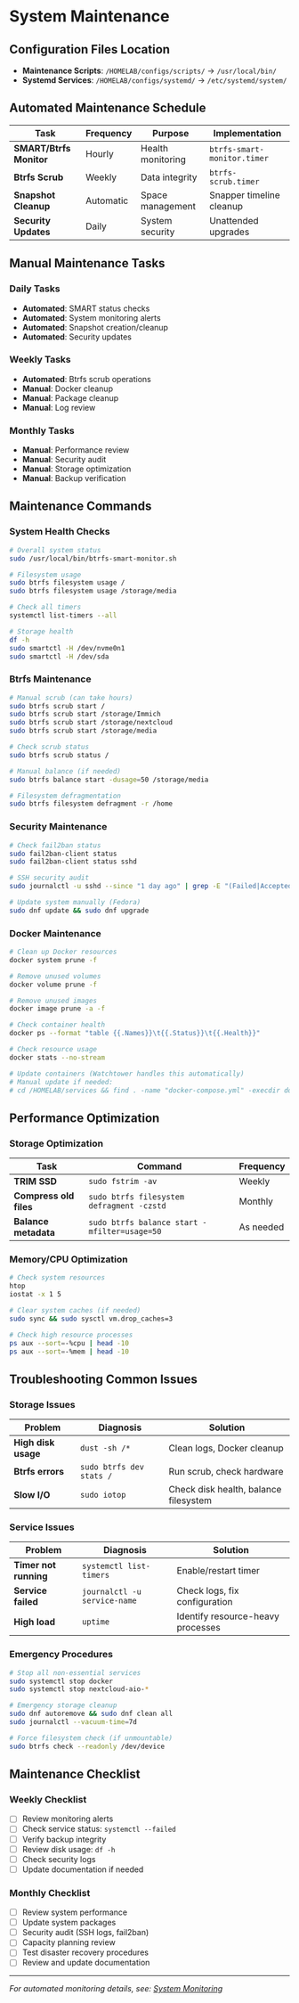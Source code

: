 # System Maintenance

## Configuration Files Location
- **Maintenance Scripts**: `/HOMELAB/configs/scripts/` → `/usr/local/bin/`
- **Systemd Services**: `/HOMELAB/configs/systemd/` → `/etc/systemd/system/`

## Automated Maintenance Schedule

| Task                    | Frequency | Purpose           | Implementation              |
| ----------------------- | --------- | ----------------- | --------------------------- |
| **SMART/Btrfs Monitor** | Hourly    | Health monitoring | `btrfs-smart-monitor.timer` |
| **Btrfs Scrub**         | Weekly    | Data integrity    | `btrfs-scrub.timer`         |
| **Snapshot Cleanup**    | Automatic | Space management  | Snapper timeline cleanup    |
| **Security Updates**    | Daily     | System security   | Unattended upgrades         |

## Manual Maintenance Tasks

### Daily Tasks
- **Automated**: SMART status checks
- **Automated**: System monitoring alerts
- **Automated**: Snapshot creation/cleanup
- **Automated**: Security updates

### Weekly Tasks
- **Automated**: Btrfs scrub operations
- **Manual**: Docker cleanup
- **Manual**: Package cleanup
- **Manual**: Log review

### Monthly Tasks
- **Manual**: Performance review
- **Manual**: Security audit
- **Manual**: Storage optimization
- **Manual**: Backup verification

## Maintenance Commands

### System Health Checks
```bash
# Overall system status
sudo /usr/local/bin/btrfs-smart-monitor.sh

# Filesystem usage
sudo btrfs filesystem usage /
sudo btrfs filesystem usage /storage/media

# Check all timers
systemctl list-timers --all

# Storage health
df -h
sudo smartctl -H /dev/nvme0n1
sudo smartctl -H /dev/sda
```

### Btrfs Maintenance
```bash
# Manual scrub (can take hours)
sudo btrfs scrub start /
sudo btrfs scrub start /storage/Immich
sudo btrfs scrub start /storage/nextcloud
sudo btrfs scrub start /storage/media

# Check scrub status
sudo btrfs scrub status /

# Manual balance (if needed)
sudo btrfs balance start -dusage=50 /storage/media

# Filesystem defragmentation
sudo btrfs filesystem defragment -r /home
```

### Security Maintenance
```bash
# Check fail2ban status
sudo fail2ban-client status
sudo fail2ban-client status sshd

# SSH security audit
sudo journalctl -u sshd --since "1 day ago" | grep -E "(Failed|Accepted)"

# Update system manually (Fedora)
sudo dnf update && sudo dnf upgrade
```

### Docker Maintenance
```bash
# Clean up Docker resources
docker system prune -f

# Remove unused volumes
docker volume prune -f

# Remove unused images
docker image prune -a -f

# Check container health
docker ps --format "table {{.Names}}\t{{.Status}}\t{{.Health}}"

# Check resource usage
docker stats --no-stream

# Update containers (Watchtower handles this automatically)
# Manual update if needed:
# cd /HOMELAB/services && find . -name "docker-compose.yml" -execdir docker-compose pull \;
```

## Performance Optimization

### Storage Optimization
| Task                   | Command                                      | Frequency |
| ---------------------- | -------------------------------------------- | --------- |
| **TRIM SSD**           | `sudo fstrim -av`                            | Weekly    |
| **Compress old files** | `sudo btrfs filesystem defragment -czstd`    | Monthly   |
| **Balance metadata**   | `sudo btrfs balance start -mfilter=usage=50` | As needed |

### Memory/CPU Optimization
```bash
# Check system resources
htop
iostat -x 1 5

# Clear system caches (if needed)
sudo sync && sudo sysctl vm.drop_caches=3

# Check high resource processes
ps aux --sort=-%cpu | head -10
ps aux --sort=-%mem | head -10
```

## Troubleshooting Common Issues

### Storage Issues
| Problem             | Diagnosis                | Solution                              |
| ------------------- | ------------------------ | ------------------------------------- |
| **High disk usage** | `dust -sh /*`              | Clean logs, Docker cleanup            |
| **Btrfs errors**    | `sudo btrfs dev stats /` | Run scrub, check hardware             |
| **Slow I/O**        | `sudo iotop`             | Check disk health, balance filesystem |

### Service Issues
| Problem               | Diagnosis                    | Solution                          |
| --------------------- | ---------------------------- | --------------------------------- |
| **Timer not running** | `systemctl list-timers`      | Enable/restart timer              |
| **Service failed**    | `journalctl -u service-name` | Check logs, fix configuration     |
| **High load**         | `uptime`                     | Identify resource-heavy processes |

### Emergency Procedures
```bash
# Stop all non-essential services
sudo systemctl stop docker
sudo systemctl stop nextcloud-aio-*

# Emergency storage cleanup
sudo dnf autoremove && sudo dnf clean all
sudo journalctl --vacuum-time=7d

# Force filesystem check (if unmountable)
sudo btrfs check --readonly /dev/device
```

## Maintenance Checklist

### Weekly Checklist
- [ ] Review monitoring alerts
- [ ] Check service status: `systemctl --failed`
- [ ] Verify backup integrity
- [ ] Review disk usage: `df -h`
- [ ] Check security logs
- [ ] Update documentation if needed

### Monthly Checklist
- [ ] Review system performance
- [ ] Update system packages
- [ ] Security audit (SSH logs, fail2ban)
- [ ] Capacity planning review
- [ ] Test disaster recovery procedures
- [ ] Review and update documentation

---
*For automated monitoring details, see: [System Monitoring](monitoring.md)*
